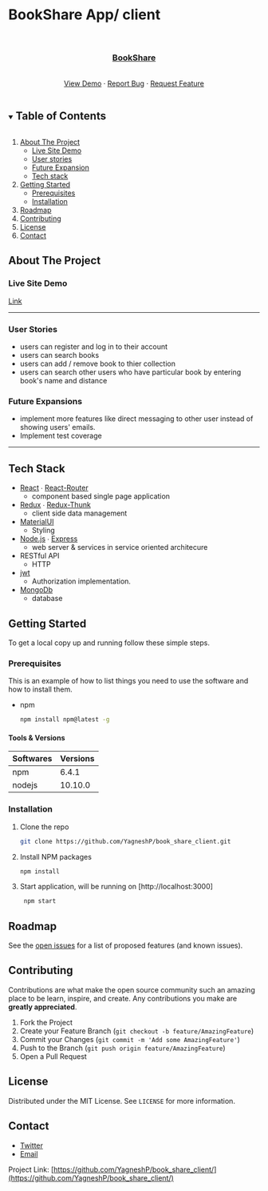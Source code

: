 # BookShare App/ client

<!-- PROJECT LOGO -->
<br />

  <h3 align="center"><a href="https://github.com/YagneshP/book_share_client">BookShare </a></h3>

  <p align="center">
    <br />
    <a href="https://github.com/YagneshP/book_share_client">View Demo</a>
    ·
    <a href="https://github.com/YagneshP/book_share_client/issues">Report Bug</a>
    ·
    <a href="https://github.com/YagneshP/book_share_client/issues">Request Feature</a>
  </p>
</p>

<!-- TABLE OF CONTENTS -->
<details open="open">
  <summary><h2 style="display: inline-block">Table of Contents</h2></summary>
  <ol>
    <li>
      <a href="#about-the-project">About The Project</a>
      <ul>
         <li><a href="#live-site-demo">Live Site Demo</a></li>
         <li><a href="#user-stories">User stories</a></li>
         <li><a href="#future-expansion">Future Expansion</a></li>
       <li><a href="#tech-stack">Tech stack</a></li>
      </ul>
    </li>
    <li>
      <a href="#getting-started">Getting Started</a>
      <ul>
        <li><a href="#prerequisites">Prerequisites</a></li>
        <li><a href="#installation">Installation</a></li>
      </ul>
    </li>
    <li><a href="#roadmap">Roadmap</a></li>
    <li><a href="#contributing">Contributing</a></li>
    <li><a href="#license">License</a></li>
    <li><a href="#contact">Contact</a></li>
  </ol>
</details>

<!-- ABOUT THE PROJECT -->

## About The Project

### Live Site Demo

[Link](https://book-share-client-yp.herokuapp.com/)

---

### User Stories

- users can register and log in to their account
- users can search books
- users can add / remove book to thier collection
- users can search other users who have particular book by entering book's name and distance

### Future Expansions

- implement more features like direct messaging to other user instead of showing users' emails.
- Implement test coverage

---

## Tech Stack

- [React](https://github.com/facebook/react) ∙ [React-Router](https://github.com/ReactTraining/react-router)
  - component based single page application
- [Redux](https://github.com/reduxjs/redux) ∙ [Redux-Thunk](https://github.com/reduxjs/redux-thunk)
  - client side data management
- [MaterialUI](https://github.com/mui-org/material-ui)
  - Styling
- [Node.js](https://github.com/nodejs) ∙ [Express](https://github.com/expressjs/express)
  - web server & services in service oriented architecure
- RESTful API
  - HTTP
- [jwt](https://www.npmjs.com/package/jsonwebtoken)
  - Authorization implementation.
- [MongoDb](https://www.mongodb.com/cloud/atlas)
  - database

<!-- GETTING STARTED -->

## Getting Started

To get a local copy up and running follow these simple steps.

### Prerequisites

This is an example of how to list things you need to use the software and how to install them.

- npm
  ```sh
  npm install npm@latest -g
  ```

#### Tools & Versions

| Softwares | Versions |
| --------- | -------- |
| npm       | 6.4.1    |
| nodejs    | 10.10.0  |

### Installation

1. Clone the repo
   ```sh
   git clone https://github.com/YagneshP/book_share_client.git
   ```
2. Install NPM packages
   ```sh
   npm install
   ```
3. Start application, will be running on [http://localhost:3000]
   ```sh
    npm start
   ```
   <!-- ROADMAP -->

## Roadmap

See the [open issues](https://github.com/YagneshP/book_share_client/issues) for a list of proposed features (and known issues).

<!-- CONTRIBUTING -->

## Contributing

Contributions are what make the open source community such an amazing place to be learn, inspire, and create. Any contributions you make are **greatly appreciated**.

1. Fork the Project
2. Create your Feature Branch (`git checkout -b feature/AmazingFeature`)
3. Commit your Changes (`git commit -m 'Add some AmazingFeature'`)
4. Push to the Branch (`git push origin feature/AmazingFeature`)
5. Open a Pull Request

<!-- LICENSE -->

## License

Distributed under the MIT License. See `LICENSE` for more information.

<!-- CONTACT -->

## Contact

- [Twitter](https://twitter.com/home)
- [Email](mailto:yagneshparekhdev@gmail.com)

Project Link: [https://github.com/YagneshP/book_share_client/](https://github.com/YagneshP/book_share_client/)
